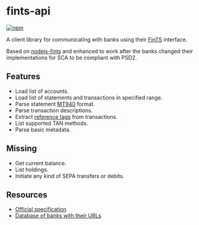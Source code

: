 # fints-api

[![npm](https://img.shields.io/npm/v/fints-api.svg)](https://www.npmjs.com/package/fints-api)

A client library for communicating with banks using their [FinTS](https://www.hbci-zka.de/) interface.

Based on  [nodejs-fints](https://github.com/guidoMueller/nodejs-fints) and enhanced to work after the banks changed
their implementations for SCA to be compliant with PSD2.


## Features

- Load list of accounts.
- Load list of statements and transactions in specified range.
- Parse statement [MT940](https://en.wikipedia.org/wiki/MT940) format.
- Parse transaction descriptions.
- Extract [reference tags](https://www.dzbank.de/content/dam/dzbank_de/de/home/produkte_services/Firmenkunden/PDF-Dokumente/transaction%20banking/elektronicBanking/SEPA-Belegungsregeln_MT940-DK_082016.~644b217ec96b35dfffcaf18dc2df800a.pdf) from transactions.
- List supported TAN methods.
- Parse basic metadata.

## Missing

- Get current balance.
- List holdings.
- Initiate any kind of SEPA transfers or debits.

## Resources

- [Official specification](https://www.hbci-zka.de/spec/3_0.htm)
- [Database of banks with their URLs](https://github.com/jhermsmeier/fints-institute-db)

